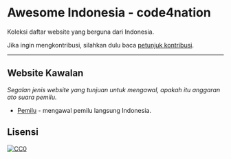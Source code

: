 # Awesome Indonesia - code4nation

Koleksi daftar website yang berguna dari Indonesia.

Jika ingin mengkontribusi, silahkan dulu baca [petunjuk kontribusi](
CONTRIBUTING.md).

----

## Website Kawalan

*Segalan jenis website yang tunjuan untuk mengawal, apakah itu anggaran ato suara pemilu.*

* [Pemilu](http://www.kawalpemilu.org) - mengawal pemilu langsung Indonesia.

## Lisensi

[![CC0](http://i.creativecommons.org/p/zero/1.0/88x31.png)](http://creativecommons.org/publicdomain/zero/1.0/)
